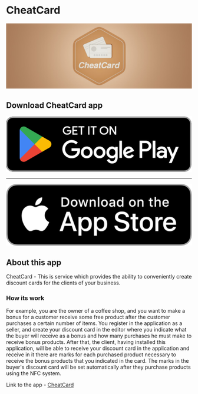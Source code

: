 # CheatCard

![Banner](src/GUI/private/resources/Logo/CheatCard_Banner.jpg)


## Download CheatCard app

[![Android](Doc/download/google.png)](https://play.google.com/store/apps/details?id=quasarapp.core.cheatcard)

---

[![iOS](Doc/download/apple.png)](https://apps.apple.com/app/id1603813109)



## About this app 

CheatCard - This is service which provides the ability to conveniently create discount cards for the clients of your business.  

### How its work

For example, you are the owner of a coffee shop, and you want to make a bonus for a customer receive some free product after the customer purchases a certain number of items. You register in the application as a seller, and create your discount card in the editor where you indicate what the buyer will receive as a bonus and how many purchases he must make to receive bonus products. After that, the client, having installed this application, will be able to receive your discount card in the application and receive
in it there are marks for each purchased product necessary to receive the bonus products that you indicated in the card. The marks in the buyer's discount card will be set automatically after they purchase products using the NFC system.

Link to the app - [CheatCard](https://quasarappdevelop.wixsite.com/cheatcard?lang=en)
